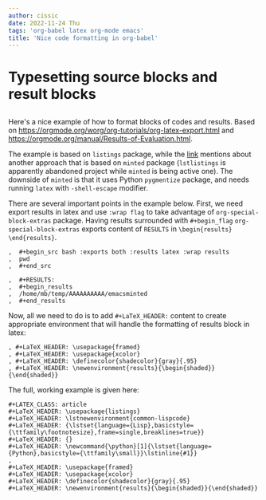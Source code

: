 ```yaml
---
author: cissic
date: 2022-11-24 Thu
tags: 'org-babel latex org-mode emacs'
title: 'Nice code formatting in org-babel'
---
```



# Typesetting source blocks and result blocks


## 

Here's a nice example of how to format blocks of codes and results.
Based on <https://orgmode.org/worg/org-tutorials/org-latex-export.html>
and <https://orgmode.org/manual/Results-of-Evaluation.html>.

The example is based on `listings` package, while the [link](file:///home/mb/projects/cissic.github.io/mysource/public-notes-org/2022-11-24-nice-code/orglistings.md) mentions about another approach that 
is based on `minted` package (`lstlistings` is apparently abandoned project while `minted` is
being active one). The downside of `minted` is that it uses Python `pygmentize` package,
and needs running `latex` with `-shell-escape` modifier.

There are several important points in the example below. First, we need export results in latex
and use `:wrap flag` to take advantage of `org-special-block-extras` package. 
Having results surrounded with `#+begin_flag`  `org-special-block-extras` exports
content of `RESULTS` in `\begin{results} \end{results}`.

    ,  #+begin_src bash :exports both :results latex :wrap results
    ,  pwd
    ,  #+end_src
    
    ,  #+RESULTS:
    ,  #+begin_results
    ,  /home/mb/temp/AAAAAAAAAA/emacsminted
    ,  #+end_results

Now, all we need to do is to add `#+LaTeX_HEADER:` content to create appropriate 
environment that will handle the formatting of results block in latex:

    , #+LaTeX_HEADER: \usepackage{framed}
    , #+LaTeX_HEADER: \usepackage{xcolor}
    , #+LaTeX_HEADER: \definecolor{shadecolor}{gray}{.95}
    , #+LaTeX_HEADER: \newenvironment{results}{\begin{shaded}}{\end{shaded}}

The full, working example is given here:

    
    #+LATEX_CLASS: article
    #+LaTeX_HEADER: \usepackage{listings}
    #+LaTeX_HEADER: \lstnewenvironment{common-lispcode}
    #+LaTeX_HEADER: {\lstset{language={Lisp},basicstyle={\ttfamily\footnotesize},frame=single,breaklines=true}}
    #+LaTeX_HEADER: {}
    #+LaTeX_HEADER: \newcommand{\python}[1]{\lstset{language={Python},basicstyle={\ttfamily\small}}\lstinline{#1}}
    ,
    #+LaTeX_HEADER: \usepackage{framed}
    #+LaTeX_HEADER: \usepackage{xcolor}
    #+LaTeX_HEADER: \definecolor{shadecolor}{gray}{.95}
    #+LaTeX_HEADER: \newenvironment{results}{\begin{shaded}}{\end{shaded}}

